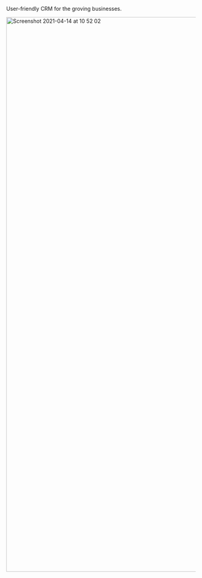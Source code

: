 User-friendly CRM for the groving businesses.

<img width="1477" alt="Screenshot 2021-04-14 at 10 52 02" src="https://user-images.githubusercontent.com/566047/114682542-79e43000-9d0f-11eb-8ddb-eff4b96b3031.png">
